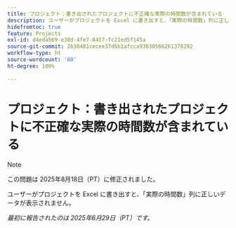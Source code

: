 ```yaml
---
title: プロジェクト：書き出されたプロジェクトに不正確な実際の時間数が含まれている
description: ユーザーがプロジェクトを Excel に書き出すと、「実際の時間数」列に正しいデータが表示されません。
hidefromtoc: true
feature: Projects
exl-id: d4eda569-e38d-4fe7-8417-fc21ed5f145a
source-git-commit: 2b38481cecee37d6b1afcca93630566261378292
workflow-type: ht
source-wordcount: '60'
ht-degree: 100%

---
```


# プロジェクト：書き出されたプロジェクトに不正確な実際の時間数が含まれている

>[!NOTE]
>
>この問題は 2025年8月18日（PT）に修正されました。

ユーザーがプロジェクトを Excel に書き出すと、「実際の時間数」列に正しいデータが表示されません。

_最初に報告されたのは 2025年6月29日（PT）です。_
